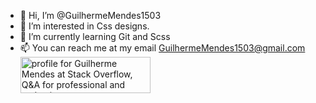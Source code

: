 - 👋 Hi, I’m @GuilhermeMendes1503
- 👀 I’m interested in Css designs.
- 🌱 I’m currently learning Git and Scss
- 📫 You can reach me at my email GuilhermeMendes1503@gmail.com
<a href="https://stackoverflow.com/users/17886737/guilherme-mendes"><img src="https://stackoverflow.com/users/flair/17886737.png" width="208" height="58" alt="profile for Guilherme Mendes at Stack Overflow, Q&amp;A for professional and enthusiast programmers" title="profile for Guilherme Mendes at Stack Overflow, Q&amp;A for professional and enthusiast programmers"></a>
